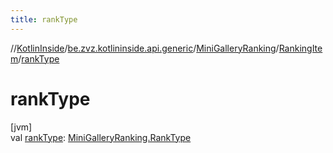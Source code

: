 ```yaml
---
title: rankType
---
```

//[KotlinInside](../../../../index.html)/[be.zvz.kotlininside.api.generic](../../index.html)/[MiniGalleryRanking](../index.html)/[RankingItem](index.html)/[rankType](rank-type.html)



# rankType



[jvm]\
val [rankType](rank-type.html): [MiniGalleryRanking.RankType](../-rank-type/index.html)




